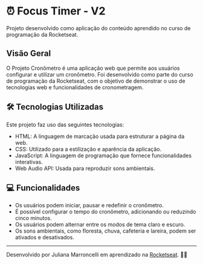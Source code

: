 #  ⏰ Focus Timer - V2

Projeto desenvolvido como aplicação do conteúdo aprendido no curso de programação da Rocketseat.

## Visão Geral

O Projeto Cronômetro é uma aplicação web que permite aos usuários configurar e utilizar um cronômetro. Foi desenvolvido como parte do curso de programação da Rocketseat, com o objetivo de demonstrar o uso de tecnologias web e funcionalidades de cronometragem.

## 🛠️ Tecnologias Utilizadas

Este projeto faz uso das seguintes tecnologias:

- HTML: A linguagem de marcação usada para estruturar a página da web.
- CSS: Utilizado para a estilização e aparência da aplicação.
- JavaScript: A linguagem de programação que fornece funcionalidades interativas.
- Web Audio API: Usada para reproduzir sons ambientais.

## 💻 Funcionalidades

- Os usuários podem iniciar, pausar e redefinir o cronômetro.
- É possível configurar o tempo do cronômetro, adicionando ou reduzindo cinco minutos.
- Os usuários podem alternar entre os modos de tema claro e escuro.
- Os sons ambientais, como floresta, chuva, cafeteria e lareira, podem ser ativados e desativados.

---

Desenvolvido por Juliana Marroncelli em aprendizado na [Rocketseat](https://rocketseat.com.br/). 💜🚀

